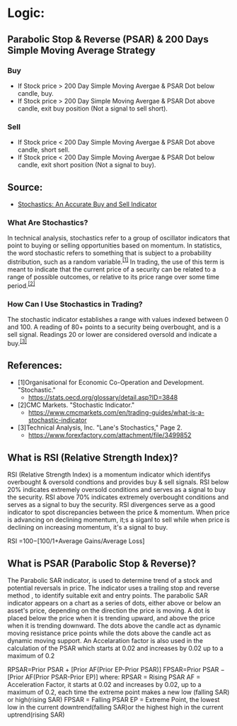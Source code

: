 

# Logic:

## Parabolic Stop & Reverse (PSAR) & 200 Days Simple Moving Average Strategy

### Buy

- If Stock price > 200 Day Simple Moving Avergae & PSAR Dot below candle, buy.
- If Stock price > 200 Day Simple Moving Avergae & PSAR Dot above candle, exit buy position (Not a signal to sell short).

### Sell

- If Stock price < 200 Day Simple Moving Avergae & PSAR Dot above candle, short sell.
- If Stock price < 200 Day Simple Moving Avergae & PSAR Dot below candle, exit short position (Not a signal to buy).
 
 
## Source:
- [Stochastics: An Accurate Buy and Sell Indicator](https://www.investopedia.com/articles/technical/073001.asp)

### What Are Stochastics?
In technical analysis, stochastics refer to a group of oscillator indicators that point to buying or selling opportunities based on momentum. In statistics, the word stochastic refers to something that is subject to a probability distribution, such as a random variable.<sup>[\[1\]](#1)</sup> In trading, the use of this term is meant to indicate that the current price of a security can be related to a range of possible outcomes, or relative to its price range over some time period.<sup>[\[2\]](#2)</sup>

### How Can I Use Stochastics in Trading?
The stochastic indicator establishes a range with values indexed between 0 and 100. A reading of 80+ points to a security being overbought, and is a sell signal. Readings 20 or lower are considered oversold and indicate a buy.<sup>[\[3\]](#3)</sup>


## References:
- <a id="1">[1]</a>Organisational for Economic Co-Operation and Development. "Stochastic." 
  - https://stats.oecd.org/glossary/detail.asp?ID=3848
- <a id="2">[2]</a>CMC Markets. "Stochastic Indicator."
  - https://www.cmcmarkets.com/en/trading-guides/what-is-a-stochastic-indicator
- <a id="3">[3]</a>Technical Analysis, Inc. "Lane's Stochastics," Page 2.
  - https://www.forexfactory.com/attachment/file/3499852
 
 ## What is RSI (Relative Strength Index)?
 RSI (Relative Strength Index) is a momentum indicator which identifys overbought & oversold condtions and provides buy & sell signals. RSI below 20% indicates extremely oversold conditions and serves as a signal to buy the security. RSI above 70% indicates extremely overbought conditions and serves as a signal to buy the security. RSI divergences serve as a good indicator to spot discrepancies between the price & momentum. When price is advancing on declining momentum, it;s a siganl to sell while when price is declining on increasing momentum, it's a signal to buy.  

RSI  =100−[100/1+Average Gains/Average Loss]

## What is PSAR (Parabolic Stop & Reverse)?
The Parabolic SAR indicator, is used to determine trend of a stock and potential reversals in price. The indicator uses a trailing stop and reverse method , to identify suitable exit and entry points. The parabolic SAR indicator appears on a chart as a series of dots, either above or below an asset's price, depending on the direction the price is moving. A dot is placed below the price when it is trending upward, and above the price when it is trending downward. The dots above the candle act as dynamic moving resistance price points while the dots above the candle act as dynamic moving support. An Accelaration factor is also used in the calculation of the PSAR which starts at 0.02 and increases by 0.02 up to a maximum of 0.2 

RPSAR=Prior PSAR + [Prior AF(Prior EP-Prior PSAR)]
FPSAR=Prior PSAR − [Prior AF(Prior PSAR-Prior EP)]
where:
RPSAR = Rising PSAR
AF = Acceleration Factor, it starts at 0.02 and increases by 0.02, up to a maximum of 0.2, each time the extreme point makes a new low (falling SAR) or high(rising SAR)
FPSAR = Falling PSAR
EP = Extreme Point, the lowest low in the current downtrend(falling SAR)or the highest high in the current uptrend(rising SAR)
